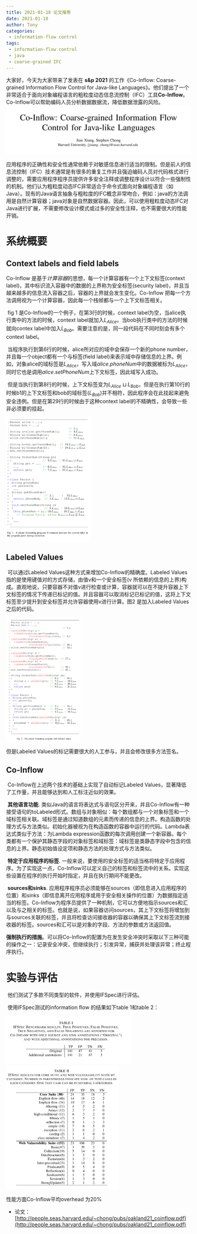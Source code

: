 ```yaml
---
title: 2021-01-18 论文推荐
date: 2021-01-18
author: Tony
categories:
 - information-flow control
tags:
 - information-flow control
 - java
 - coarse-grained IFC
---
```

大家好，今天为大家带来了发表在 **s&p 2021** 的工作《Co-Inflow: Coarse-grained Information Flow Control for Java-like Languages》。他们提出了一个非常适合于面向对象编程语言的粗粒度动态信息流控制（IFC）工具**Co-Inflow**。Co-Inflow可以帮助编码人员分析数据数据流，降低数据泄露的风险。
<img src="./img/0118/image-20210118222526080.png" alt="image-20210118222526080" style="zoom: 50%;" />


​	应用程序的正确性和安全性通常依赖于对敏感信息进行适当的限制。但是前人的信息流控制（IFC）技术通常是有很多的重复工作并且强迫编码人员对代码格式进行调整的，需要应用程序程序员提供许多安全注释或调整程序设计以符合一些强制性的机制。他们认为粗粒度动态IFC非常适合于命令式面向对象编程语言（如Java）。现有的Java语言抽象与粗粒度的IFC概念非常吻合，例如：java的方法调用是自然计算容器；java对象是自然数据容器。因此，可以使用粗粒度动态IFC对Java进行扩展，不需要修改设计模式或过多的安全性注释，也不需要很大的性能开销。

# 系统概要

## Context labels and field labels

Co-Inflow 是基于*计算容器*的思想，每一个计算容器有一个上下文标签(context label)，其中标识流入容器中的数据的上界称为安全标签(security label)，并且当越来越多的信息流入容器之后，容器的上界就会发生变化。Co-Inflow 把每一个方法调用视为一个计算容器，因此每一个栈帧都与一个上下文标签相关。

​	fig 1 是Co-Inflow的一个例子，在第3行的时候，context label为空，当alice执行类中的方法的时候，context label就加入$L_{Alice}$。当bob执行类中的方法的时候就向contex label中加入$L_{Bob}$。需要注意的是，同一段代码在不同时刻会有多个context label。

​	当程序执行到第6行的时候，alice所对应的域中会保存一个新的phone number，并且每一个object都有一个与标签(field label)来表示域中存储信息的上界。例如，对象alice的域标签是$L_{Alice}$，写入域$alice.phoneNum$中的数据被标为$L_{Alice}$，同时它也是调用$alice.setPhoneNum$上下文标签，因此域写入成功。   

​	但是当执行到第8行的时候，上下文标签变为$L_{Alice} \sqcup L_{Bob}$，但是在执行第10行的时候b1的上下文标签和bob的域标签($L_{Bob}$)并不相符，因此程序会在此挂起来避免安全违例。但是在第29行的时候由于这种context label的不精确性，会导致一些非必须要的挂起。

<img src="./img/0118/image-20210118184843385.png" alt="image-20210118184843385" style="zoom:33%;" />

## Labeled Values

​	可以通过Labeled Values这种方式来增加Co-Inflow的精确度。Labeled Values指的是使用键值对的方式存储，由值v和一个安全标签(v 所依赖的信息的上界)构成。直观地说，只要容器不对值v进行检查或计算，容器就可以在不提升容器上下文标签的情况下传递已标记的值。并且容器可以取消标记已标记的值，这将上下文标签至少提升到安全标签并允许容器使用v进行计算。图2 是加入Labeled Values之后的代码。

<img src="./img/0118/image-20210118195453289.png" alt="image-20210118195453289" style="zoom:33%;" />

但是Labeled Values的标记需要很大的人工参与，并且会修改很多方法签名。

## Co-Inflow

​	Co-Inflow在上述两个技术的基础上实现了自动标记Labeled Values，显著降低了工作量，并且能够达到和人工标注近似的效果。

​	**其他语言功能**. 类似Java的语言将表达式与语句区分开来，并且Co-Inflow有一种接受语句的toLabeled形式。数组与对象相似：每个数组都与一个对象标签和一个域标签相关联。域标签是通过知道数组的元素而传递的信息的上界。构造函数的处理方式与方法类似。初始化器被视为在构造函数的容器中运行的代码。Lambda表达式类似于方法：为Lambda expression函数的每次调用创建一个新容器。每个类都有一个保护其静态字段的对象标签和域标签：域标签是类静态字段中包含的信息的上界。静态初始值设定项和静态方法的处理方式与方法类似。

​	**特定于应用程序的标签**. 一般来说，要使用的安全标签的适当格将特定于应用程序。为了实现这一点，Co-Inflow可以定义自己的标签和标签流中的关系。实现这些设置在程序的执行开始时指定，并且在执行期间不能更改。

​	**sources和sinks**. 应用程序程序员必须能够在sources（即信息进入应用程序的位置）和sinks（即信息离开应用程序或用于安全相关操作的位置）为数据指定适当的标签。Co-Inflow为程序员提供了一种机制，它可以方便地指示sources和汇以及与之相关的标签。也就是说，如果容器访问sources，其上下文标签将增加到与sources关联的标签，并且将检查访问接收器的容器以确保其上下文标签流到接收器的标签。sources和汇可以是对象的字段、方法的参数或方法返回值。

​	**强制执行的措施**。可以将Co-Inflow的配置为在发生安全冲突时采取以下三种可能的操作之一：记录安全冲突，但继续执行；引发异常，捕获并处理该异常；终止程序执行。

# 实验与评估

​	他们测试了多款不同类型的软件，并使用IFSpec进行评估。

​	使用IFSpec测试的information flow 的结果如下table 1和table 2：

<img src="./img/0118/image-20210118215152252.png" alt="image-20210118215152252" style="zoom:33%;" />

<img src="./img/0118/image-20210118215232878.png" alt="image-20210118215232878" style="zoom:33%;" />

性能方面Co-Inflow平均overhead 为20%

 - 论文：[http://people.seas.harvard.edu/~chong/pubs/oakland21_coinflow.pdf](http://people.seas.harvard.edu/~chong/pubs/oakland21_coinflow.pdf)